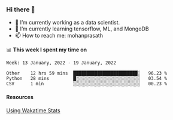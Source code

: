 ### Hi there 👋

- 🔭 I’m currently working as a data scientist.
- 🌱 I’m currently learning tensorflow, ML, and MongoDB
- 📫 How to reach me: mohanprasath

📊 **This week I spent my time on**
<!--START_SECTION:waka-->
```text
Week: 13 January, 2022 - 19 January, 2022

Other    12 hrs 59 mins  ████████████████████████░   96.23 % 
Python   28 mins         █░░░░░░░░░░░░░░░░░░░░░░░░   03.54 % 
CSV      1 min           ░░░░░░░░░░░░░░░░░░░░░░░░░   00.23 % 
```
<!--END_SECTION:waka-->

#### Resources
[Using Wakatime Stats](https://github.com/marketplace/actions/waka-readme)
